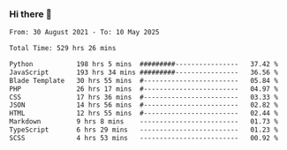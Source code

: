 ### Hi there 👋

<!--
**dominoto/dominoto** is a ✨ _special_ ✨ repository because its `README.md` (this file) appears on your GitHub profile.

Here are some ideas to get you started:

- 🔭 I’m currently working on ...
- 🌱 I’m currently learning ...
- 👯 I’m looking to collaborate on ...
- 🤔 I’m looking for help with ...
- 💬 Ask me about ...
- 📫 How to reach me: ...
- 😄 Pronouns: ...
- ⚡ Fun fact: ...
-->
<!--START_SECTION:waka-->

```txt
From: 30 August 2021 - To: 10 May 2025

Total Time: 529 hrs 26 mins

Python           198 hrs 5 mins  #########----------------   37.42 %
JavaScript       193 hrs 34 mins #########----------------   36.56 %
Blade Template   30 hrs 55 mins  #------------------------   05.84 %
PHP              26 hrs 17 mins  #------------------------   04.97 %
CSS              17 hrs 36 mins  #------------------------   03.33 %
JSON             14 hrs 56 mins  #------------------------   02.82 %
HTML             12 hrs 55 mins  #------------------------   02.44 %
Markdown         9 hrs 8 mins    -------------------------   01.73 %
TypeScript       6 hrs 29 mins   -------------------------   01.23 %
SCSS             4 hrs 53 mins   -------------------------   00.92 %
```

<!--END_SECTION:waka-->
